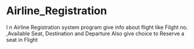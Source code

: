 # Airline_Registration
I n Airline Registration system program give info  about flight 
like Filght no. ,Available Seat, Destination and Departure
Also give choice to Reserve a seat in Flight

